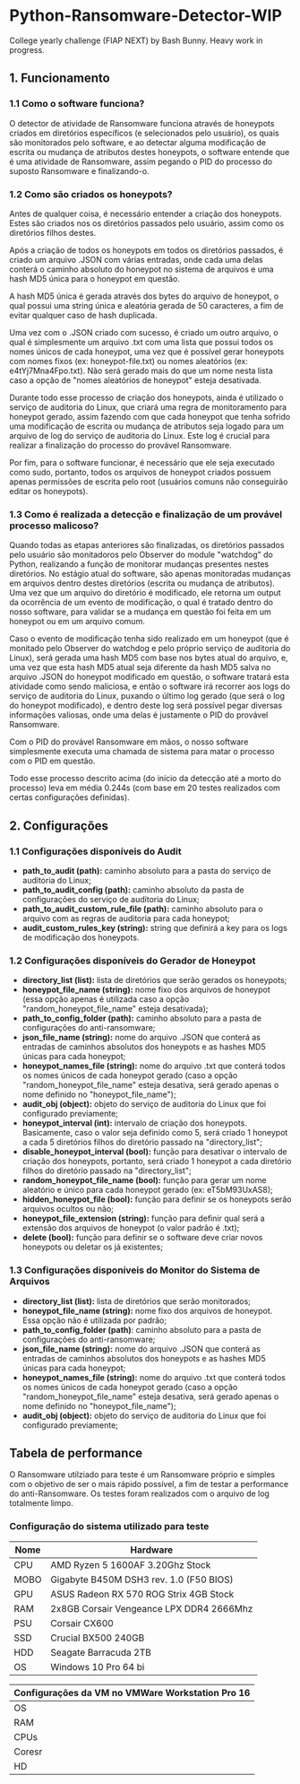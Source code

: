 # Python-Ransomware-Detector-WIP

College yearly challenge (FIAP NEXT) by Bash Bunny. Heavy work in progress.

## 1. Funcionamento

### 1.1 Como o software funciona?

O detector de atividade de Ransomware funciona através de honeypots criados em diretórios específicos (e selecionados pelo usuário), os quais são monitorados pelo software, e ao detectar alguma modificação de escrita ou mudança de atributos destes honeypots, o software entende que é uma atividade de Ransomware, assim pegando o PID do processo do suposto Ransomware e finalizando-o.

### 1.2 Como são criados os honeypots?

Antes de qualquer coisa, é necessário entender a criação dos honeypots.
Estes são criados nos os diretórios passados pelo usuário, assim como os diretórios filhos destes.

Após a criação de todos os honeypots em todos os diretórios passados, é criado um arquivo .JSON com várias entradas, onde cada uma delas conterá o caminho absoluto do honeypot no sistema de arquivos e uma hash MD5 única para o honeypot em questão.

A hash MD5 única é gerada através dos bytes do arquivo de honeypot, o qual possui uma string única e aleatória gerada de 50 caracteres, a fim de evitar qualquer caso de hash duplicada.

Uma vez com o .JSON criado com sucesso, é criado um outro arquivo, o qual é simplesmente um arquivo .txt com uma lista que possui todos os nomes únicos de cada honeypot, uma vez que é possível gerar honeypots com nomes fixos (ex: honeypot-file.txt) ou nomes aleatórios (ex: e4tYj7Mna4Fpo.txt). Não será gerado mais do que um nome nesta lista caso a opção de "nomes aleatórios de honeypot" esteja desativada.

Durante todo esse processo de criação dos honeypots, ainda é utilizado o serviço de auditoria do Linux, que criará uma regra de monitoramento para honeypot gerado, assim fazendo com que cada honeypot que tenha sofrido uma modificação de escrita ou mudança de atributos seja logado para um arquivo de log do serviço de auditoria do Linux. Este log é crucial para realizar a finalização do processo do provável Ransomware.

Por fim, para o software funcionar, é necessário que ele seja executado como sudo, portanto, todos os arquivos de honeypot criados possuem apenas permissões de escrita pelo root (usuários comuns não conseguirão editar os honeypots).

### 1.3 Como é realizada a detecção e finalização de um provável processo malicoso?

Quando todas as etapas anteriores são finalizadas, os diretórios passados pelo usuário são monitadoros pelo Observer do module "watchdog" do Python, realizando a função de monitorar mudanças presentes nestes diretórios. No estágio atual do software, são apenas monitoradas mudanças em arquivos dentro destes diretórios (escrita ou mudança de atributos). Uma vez que um arquivo do diretório é modificado, ele retorna um output da ocorrência de um evento de modificação, o qual é tratado dentro do nosso software, para validar se a mudança em questão foi feita em um honeypot ou em um arquivo comum.

Caso o evento de modificação tenha sido realizado em um honeypot (que é monitado pelo Observer do watchdog e pelo próprio serviço de auditoria do Linux), será gerada uma hash MD5 com base nos bytes atual do arquivo, e, uma vez que esta hash MD5 atual seja diferente da hash MD5 salva no arquivo .JSON do honeypot modificado em questão, o software tratará esta atividade como sendo maliciosa, e então o software irá recorrer aos logs do serviço de auditoria do Linux, puxando o último log gerado (que será o log do honeypot modificado), e dentro deste log será possível pegar diversas informações valiosas, onde uma delas é justamente o PID do provável Ransomware.

Com o PID do provável Ransomware em mãos, o nosso software simplesmente executa uma chamada de sistema para matar o processo com o PID em questão.

Todo esse processo descrito acima (do início da detecção até a morto do processo) leva em média 0.244s (com base em 20 testes realizados com certas configurações definidas).

## 2. Configurações

### 1.1 Configurações disponíveis do Audit

- **path_to_audit (path):** caminho absoluto para a pasta do serviço de auditoria do Linux;
- **path_to_audit_config (path):** caminho absoluto da pasta de configurações do serviço de auditoria do Linux;
- **path_to_audit_custom_rule_file (path):** caminho absoluto para o arquivo com as regras de auditoria para cada honeypot;
- **audit_custom_rules_key (string):** string que definirá a key para os logs de modificação dos honeypots.

### 1.2 Configurações disponíveis do Gerador de Honeypot

- **directory_list (list):** lista de diretórios que serão gerados os honeypots;
- **honeypot_file_name (string):** nome fixo dos arquivos de honeypot (essa opção apenas é utilizada caso a opção "random_honeypot_file_name" esteja desativada);
- **path_to_config_folder (path):** caminho absoluto para a pasta de configurações do anti-ransomware;
- **json_file_name (string):** nome do arquivo .JSON que conterá as entradas de caminhos absolutos dos honeypots e as hashes MD5 únicas para cada honeypot;
- **honeypot_names_file (string):** nome do arquivo .txt que conterá todos os nomes únicos de cada honeypot gerado (caso a opção "random_honeypot_file_name" esteja desativa, será gerado apenas o nome definido no "honeypot_file_name");
- **audit_obj (object):** objeto do serviço de auditoria do Linux que foi configurado previamente;
- **honeypot_interval (int):** intervalo de criação dos honeypots. Basicamente, caso o valor seja definido como 5, será criado 1 honeypot a cada 5 diretórios filhos do diretório passado na "directory_list";
- **disable_honeypot_interval (bool):** função para desativar o intervalo de criação dos honeypots, portanto, será criado 1 honeypot a cada diretório filhos do diretório passado na "directory_list";
- **random_honeypot_file_name (bool):** função para gerar um nome aleatório e único para cada honeypot gerado (ex: eT5bM93UxAS8);
- **hidden_honeypot_file (bool):** função para definir se os honeypots serão arquivos ocultos ou não;
- **honeypot_file_extension (string):** função para definir qual será a extensão dos arquivos de honeypot (o valor padrão é .txt);
- **delete (bool):** função para definir se o software deve criar novos honeypots ou deletar os já existentes;

### 1.3 Configurações disponíveis do Monitor do Sistema de Arquivos

- **directory_list (list):** lista de diretórios que serão monitorados;
- **honeypot_file_name (string):** nome fixo dos arquivos de honeypot. Essa opção não é utilizada por padrão;
- **path_to_config_folder (path)**: caminho absoluto para a pasta de configurações do anti-ransomware;
- **json_file_name (string):** nome do arquivo .JSON que conterá as entradas de caminhos absolutos dos honeypots e as hashes MD5 únicas para cada honeypot;
- **honeypot_names_file (string):** nome do arquivo .txt que conterá todos os nomes únicos de cada honeypot gerado (caso a opção "random_honeypot_file_name" esteja desativa, será gerado apenas o nome definido no "honeypot_file_name");
- **audit_obj (object):** objeto do serviço de auditoria do Linux que foi configurado previamente;

## Tabela de performance

O Ransomware utilziado para teste é um Ransomware próprio e simples com o objetivo de ser o mais rápido possível, a fim de testar a performance do anti-Ransomware. Os testes foram realizados com o arquivo de log totalmente limpo.

### Configuração do sistema utilizado para teste

| Nome | Hardware |
| --- | --- |
| CPU |  AMD Ryzen 5 1600AF 3.20Ghz Stock |
| MOBO |  Gigabyte B450M DSH3 rev. 1.0 (F50 BIOS) |
| GPU |  ASUS Radeon RX 570 ROG Strix 4GB Stock |
| RAM |  2x8GB Corsair Vengeance LPX DDR4 2666Mhz |
| PSU |  Corsair CX600 |
| SSD |  Crucial BX500 240GB |
| HDD |  Seagate Barracuda 2TB |
| OS |  Windows 10 Pro 64 bi |

| **Configurações da VM no VMWare Workstation Pro 16** |
| ---------------------------------------------------- |
| OS                                                   | Linux Ubuntu 22.04LTS |
| RAM                                                  | 4096MB |
| CPUs                                                 | 2 |
| Coresr                                               | 4 |
| HD                                                   | 50GB |
